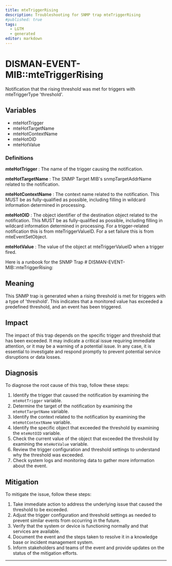 ```yaml
---
title: mteTriggerRising
description: Troubleshooting for SNMP trap mteTriggerRising
#published: true
tags:
  - LGTM
  - generated
editor: markdown
---
```


# DISMAN-EVENT-MIB::mteTriggerRising 

Notification that the rising threshold was met for triggers
with mteTriggerType 'threshold'. 


## Variables


  - mteHotTrigger
  - mteHotTargetName
  - mteHotContextName
  - mteHotOID
  - mteHotValue 

### Definitions 


**mteHotTrigger** 
: The name of the trigger causing the notification. 

**mteHotTargetName** 
: The SNMP Target MIB's snmpTargetAddrName related to the
notification. 

**mteHotContextName** 
: The context name related to the notification.  This MUST be as
fully-qualified as possible, including filling in wildcard
information determined in processing. 

**mteHotOID** 
: The object identifier of the destination object related to the
notification.  This MUST be as fully-qualified as possible,
including filling in wildcard information determined in
processing.
For a trigger-related notification this is from
mteTriggerValueID.
For a set failure this is from mteEventSetObject. 

**mteHotValue** 
: The value of the object at mteTriggerValueID when a
trigger fired. 


Here is a runbook for the SNMP Trap # DISMAN-EVENT-MIB::mteTriggerRising:

## Meaning

This SNMP trap is generated when a rising threshold is met for triggers with a type of 'threshold'. This indicates that a monitored value has exceeded a predefined threshold, and an event has been triggered.

## Impact

The impact of this trap depends on the specific trigger and threshold that has been exceeded. It may indicate a critical issue requiring immediate attention, or it may be a warning of a potential issue. In any case, it is essential to investigate and respond promptly to prevent potential service disruptions or data losses.

## Diagnosis

To diagnose the root cause of this trap, follow these steps:

1. Identify the trigger that caused the notification by examining the `mteHotTrigger` variable.
2. Determine the target of the notification by examining the `mteHotTargetName` variable.
3. Identify the context related to the notification by examining the `mteHotContextName` variable.
4. Identify the specific object that exceeded the threshold by examining the `mteHotOID` variable.
5. Check the current value of the object that exceeded the threshold by examining the `mteHotValue` variable.
6. Review the trigger configuration and threshold settings to understand why the threshold was exceeded.
7. Check system logs and monitoring data to gather more information about the event.

## Mitigation

To mitigate the issue, follow these steps:

1. Take immediate action to address the underlying issue that caused the threshold to be exceeded.
2. Adjust the trigger configuration and threshold settings as needed to prevent similar events from occurring in the future.
3. Verify that the system or device is functioning normally and that services are available.
4. Document the event and the steps taken to resolve it in a knowledge base or incident management system.
5. Inform stakeholders and teams of the event and provide updates on the status of the mitigation efforts.
---




